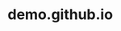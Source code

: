 # demo.github.io<!DOCTYPE html>
<html lang="en">

<head>
  <meta charset="UTF-8">
  <meta name="viewport" content="width=device-width, initial-scale=1.0">
  <meta http-equiv="X-UA-Compatible" content="ie=edge">
  <title>Document</title>

  <style>
    body{
      /*给body添加透视景深，以便整体观察section的变化*/
      perspective: 1000px;
    }

    section {
      width: 346px;
      height: 250px;
      margin: 100px auto;
      background: url(images3/img-1.jpg);
      position: relative;
      /*让子元素在3d空间内呈现*/
      transform-style: preserve-3d;
      /* transform: rotate3d(1,1,0,45deg); */
      
      transition: transform 10s ease;
    }

    section:hover{
      transform: rotateY(360deg)
    }

    section div{
      position: absolute;
      width: 100%;
      height: 100%;
      left: 0px;
      top: 0px;
      background: url(images3/dog.gif) no-repeat;
      background-size: cover;
    }

    section div:first-child{
      transform: rotateY(0deg) translateZ(-400px);;
    }

    section div:nth-child(2){
      transform: rotateY(60deg) translateZ(-400px);;
    }

    section div:nth-child(3){
      transform: rotateY(120deg) translateZ(-400px);;
    }

    section div:nth-child(4){
      transform: rotateY(180deg) translateZ(-400px); ;
    }

    section div:nth-child(5){
      transform: rotateY(240deg) translateZ(-400px);;
    }

    section div:nth-child(6){
      transform: rotateY(300deg) translateZ(-400px);;
    }
  </style>
</head>

<body>
  <section>
    <div></div>
    <div></div>
    <div></div>
    <div></div>
    <div></div>
    <div></div>
  </section>
</body>

</html>
